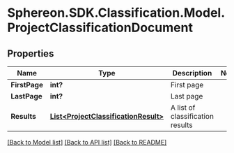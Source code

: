 # Sphereon.SDK.Classification.Model.ProjectClassificationDocument
## Properties

Name | Type | Description | Notes
------------ | ------------- | ------------- | -------------
**FirstPage** | **int?** | First page | 
**LastPage** | **int?** | Last page | 
**Results** | [**List&lt;ProjectClassificationResult&gt;**](ProjectClassificationResult.md) | A list of classification results | 

[[Back to Model list]](../README.md#documentation-for-models) [[Back to API list]](../README.md#documentation-for-api-endpoints) [[Back to README]](../README.md)

